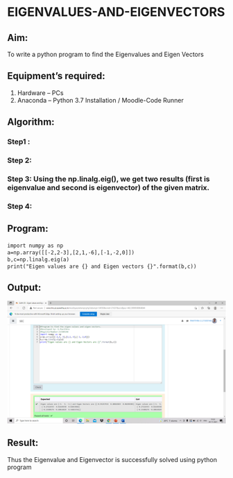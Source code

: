 # EIGENVALUES-AND-EIGENVECTORS
## Aim:
To write a python program to find the Eigenvalues and Eigen Vectors
## Equipment’s required:
1. 	Hardware – PCs
2. 	Anaconda – Python 3.7 Installation / Moodle-Code Runner
## Algorithm:
### Step1 : 
### Step 2: 
### Step 3: Using the np.linalg.eig(),  we get two results (first is eigenvalue and second is eigenvector) of the given matrix.
### Step 4: 

## Program:
~~~
import numpy as np
a=np.array([[-2,2-3],[2,1,-6],[-1,-2,0]])
b,c=np.linalg.eig(a)
print("Eigen values are {} and Eigen vectors {}".format(b,c))
~~~
## Output:
![Github logo](eigen_sh.png)
## Result:
Thus the Eigenvalue and Eigenvector is successfully solved using python program

